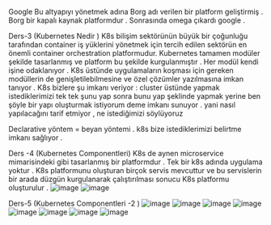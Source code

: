 Google Bu altyapıyı yönetmek adına Borg adı verilen bir platform geliştirmiş . Borg bir kapalı kaynak platformdur .
Sonrasında omega çıkardı google .

Ders-3 (Kubernetes Nedir )
K8s bilişim sektörünün büyük bir çoğunluğu tarafından container iş yüklerini yönetmek için tercih edilen sektörün en önemli container orchestration platformudur.
Kubernetes tamamen modüler şekilde tasarlanmış ve platform bu şekilde kurgulanmıştır . Her modül kendi işine odaklanıyor .
K8s üstünde uygulamaların koşması için gereken modüllerin de genişletilebilmesine ve özel çözümler yazılmasına imkan tanıyor .
K8s bizlere şu imkanı veriyor : cluster üstünde yapmak istediklerimizi tek tek şunu yap sonra bunu yap şeklinde yapmak yerine ben şöyle bir yapı oluşturmak istiyorum deme imkanı sunuyor .
yani nasıl yapılacağını tarif etmiyor , ne istediğimizi söylüyoruz 

  Declarative yöntem = beyan yöntemi .
  k8s bize istediklerimizi belirtme imkanı sağlıyor .
  
Ders -4 (Kubernetes Componentleri)
  K8s de aynen microservice mimarisindeki gibi tasarlanmış bir platformdur . Tek bir k8s adında uygulama yoktur . K8s platformunu oluşturan birçok servis mevcuttur ve bu servislerin bir arada düzgün kurgulanarak çalıştırılması sonucu K8s platformu oluşturulur .
  ![image](https://user-images.githubusercontent.com/74687192/153704872-5234c8e0-2bf9-40b4-8cb5-d4ed9affc38f.png)
  ![image](https://user-images.githubusercontent.com/74687192/153704905-bf054f46-95d6-4919-888e-9b751653703b.png)
  
  Ders-5 (Kubernetes Componentleri -2 )
  ![image](https://user-images.githubusercontent.com/74687192/153705343-f8b9bda9-53d2-4b13-8d9f-8408c9f0a3cb.png)
![image](https://user-images.githubusercontent.com/74687192/153705351-0163f8c1-051b-4c3c-aee5-a6c0d2e8742b.png)
![image](https://user-images.githubusercontent.com/74687192/153705408-e0bb2c31-31b8-486e-ab1c-3e92090e18f2.png)
![image](https://user-images.githubusercontent.com/74687192/153705445-8bcec9e3-ac9f-409c-a502-d4ec443c846e.png)
![image](https://user-images.githubusercontent.com/74687192/153705548-7e3d0e77-6668-4ac9-9e05-97124e206fd4.png)
![image](https://user-images.githubusercontent.com/74687192/153705655-e204ad25-651f-4f33-8918-774b05d6e4cc.png)
![image](https://user-images.githubusercontent.com/74687192/153705670-6c33d73e-c49b-42a5-b4be-71dc772dd108.png)
![image](https://user-images.githubusercontent.com/74687192/153705696-d66cf365-2648-456f-bc4d-5d282d1dec73.png)

  
  
  

  
